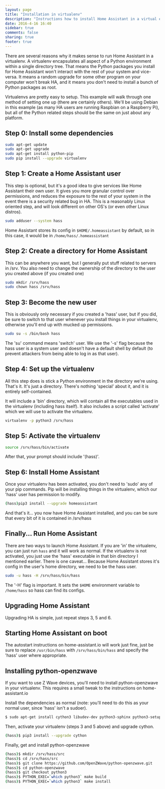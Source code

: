 ```yaml
---
layout: page
title: "Installation in virtualenv"
description: "Instructions how to install Home Assistant in a virtual environment."
date: 2016-4-16 16:40
sidebar: true
comments: false
sharing: true
footer: true
---
```


There are several reasons why it makes sense to run Home Assistant in a virtualenv. A virtualenv encapsulates all aspect of a Python environment within a single directory tree. That means the Python packages you install for Home Assistant won't interact with the rest of your system and vice-versa. It means a random upgrade for some other program on your computer won't break HA, and it means you don't need to install a bunch of Python packages as root.

Virtualenvs are pretty easy to setup. This example will walk through one method of setting one up (there are certainly others). We'll be using Debian in this example (as many HA users are running Raspbian on a Raspberry Pi), but all of the Python related steps should be the same on just about any platform.

## Step 0: Install some dependencies

```bash
sudo apt-get update
sudo apt-get upgrade
sudo apt-get install python-pip
sudo pip install --upgrade virtualenv
```

## Step 1: Create a Home Assistant user

This step is optional, but it's a good idea to give services like Home Assistant their own user. It gives you more granular control over permissions, and reduces the exposure to the rest of your system in the event there is a security related bug in HA. This is a reasonably Linux oriented step, and will look different on other OS's (or even other Linux distros).

```bash
sudo adduser --system hass
```

Home Assistant stores its config in `$HOME/.homeassistant` by default, so in this case, it would be in `/home/hass/.homeassistant`

## Step 2: Create a directory for Home Assistant

This can be anywhere you want, but I generally put stuff related to servers in /srv. You also need to change the ownership of the directory to the user you created above (if you created one)

```bash
sudo mkdir /srv/hass
sudo chown hass /srv/hass
```

## Step 3: Become the new user

This is obviously only necessary if you created a 'hass' user, but if you did, be sure to switch to that user whenever you install things in your virtualenv, otherwise you'll end up with mucked up permissions.

```bash
sudo su -s /bin/bash hass
```

The 'su' command means 'switch' user. We use the '-s' flag because the hass user is a system user and doesn't have a default shell by default (to prevent attackers from being able to log in as that user).

## Step 4: Set up the virtualenv

All this step does is stick a Python environment in the directory we're using. That's it. It's just a directory. There's nothing 'special' about it, and it is entirely self-contained.

It will include a 'bin' directory, which will contain all the executables used in the virtualenv (including hass itself). It also includes a script called 'activate' which we will use to activate the virtualenv.

```bash
virtualenv -p python3 /srv/hass
```

## Step 5: Activate the virtualenv

```bash
source /srv/hass/bin/activate
```

After that, your prompt should include '(hass)'.

## Step 6: Install Home Assistant

Once your virtualenv has been activated, you don't need to 'sudo' any of your pip commands. Pip will be installing things in the virtualenv, which our 'hass' user has permission to modify.

```bash
(hass)pip3 install --upgrade homeassistant
```

And that's it... you now have Home Assistant installed, and you can be sure that every bit of it is contained in /srv/hass

## Finally... Run Home Assistant

There are two ways to launch Home Assistant. If you are 'in' the virtualenv, you can just run `hass` and it will work as normal. If the virtualenv is not activated, you just use the 'hass' executable in that bin directory I mentioned earlier. There is one caveat... Because Home Assistant stores it's config in the user's home directory, we need to be the hass user.

```bash
sudo -u hass -H /srv/hass/bin/hass
```

The '-H' flag is important. It sets the `$HOME` environment variable to `/home/hass` so hass can find its configs.

## Upgrading Home Assistant

Upgrading HA is simple, just repeat steps 3, 5 and 6.

## Starting Home Assistant on boot

The autostart instructions on home-assistant.io will work just fine, just be sure to replace `/usr/bin/hass` with `/srv/hass/bin/hass` and specify the 'hass' user where appropriate.

## Installing python-openzwave

If you want to use Z Wave devices, you'll need to install python-openzwave in your virtualenv. This requires a small tweak to the instructions on home-assistant.io

Install the dependencies as normal (note: you'll need to do this as your normal user, since 'hass' isn't a sudoer).

```bash
$ sudo apt-get install cython3 libudev-dev python3-sphinx python3-setuptools
```

Then, activate your virtualenv (steps 3 and 5 above) and upgrade cython.

```bash
(hass)$ pip3 install --upgrade cython
```

Finally, get and install python-openzwave

```bash
(hass)$ mkdir /srv/hass/src
(hass)$ cd /srv/hass/src
(hass)$ git clone https://github.com/OpenZWave/python-openzwave.git
(hass)$ cd python-openzwave
(hass)$ git checkout python3
(hass)$ PYTHON_EXEC=`which python3` make build
(hass)$ PYTHON_EXEC=`which python3` make install
```